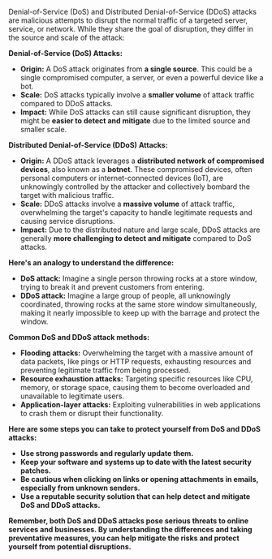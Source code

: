 Denial-of-Service (DoS) and Distributed Denial-of-Service (DDoS) attacks are malicious attempts to disrupt the normal traffic of a targeted server, service, or network. While they share the goal of disruption, they differ in the source and scale of the attack:

**Denial-of-Service (DoS) Attacks:**

- **Origin:** A DoS attack originates from **a single source**. This could be a single compromised computer, a server, or even a powerful device like a bot.
- **Scale:** DoS attacks typically involve a **smaller volume** of attack traffic compared to DDoS attacks.
- **Impact:** While DoS attacks can still cause significant disruption, they might be **easier to detect and mitigate** due to the limited source and smaller scale.

**Distributed Denial-of-Service (DDoS) Attacks:**

- **Origin:** A DDoS attack leverages a **distributed network of compromised devices**, also known as a **botnet**. These compromised devices, often personal computers or internet-connected devices (IoT), are unknowingly controlled by the attacker and collectively bombard the target with malicious traffic.
- **Scale:** DDoS attacks involve a **massive volume** of attack traffic, overwhelming the target's capacity to handle legitimate requests and causing service disruptions.
- **Impact:** Due to the distributed nature and large scale, DDoS attacks are generally **more challenging to detect and mitigate** compared to DoS attacks.

**Here's an analogy to understand the difference:**

- **DoS attack:** Imagine a single person throwing rocks at a store window, trying to break it and prevent customers from entering.
- **DDoS attack:** Imagine a large group of people, all unknowingly coordinated, throwing rocks at the same store window simultaneously, making it nearly impossible to keep up with the barrage and protect the window.

**Common DoS and DDoS attack methods:**

- **Flooding attacks:** Overwhelming the target with a massive amount of data packets, like pings or HTTP requests, exhausting resources and preventing legitimate traffic from being processed.
- **Resource exhaustion attacks:** Targeting specific resources like CPU, memory, or storage space, causing them to become overloaded and unavailable to legitimate users.
- **Application-layer attacks:** Exploiting vulnerabilities in web applications to crash them or disrupt their functionality.

**Here are some steps you can take to protect yourself from DoS and DDoS attacks:**

- **Use strong passwords and regularly update them.**
- **Keep your software and systems up to date with the latest security patches.**
- **Be cautious when clicking on links or opening attachments in emails, especially from unknown senders.**
- **Use a reputable security solution that can help detect and mitigate DoS and DDoS attacks.**

**Remember, both DoS and DDoS attacks pose serious threats to online services and businesses. By understanding the differences and taking preventative measures, you can help mitigate the risks and protect yourself from potential disruptions.**